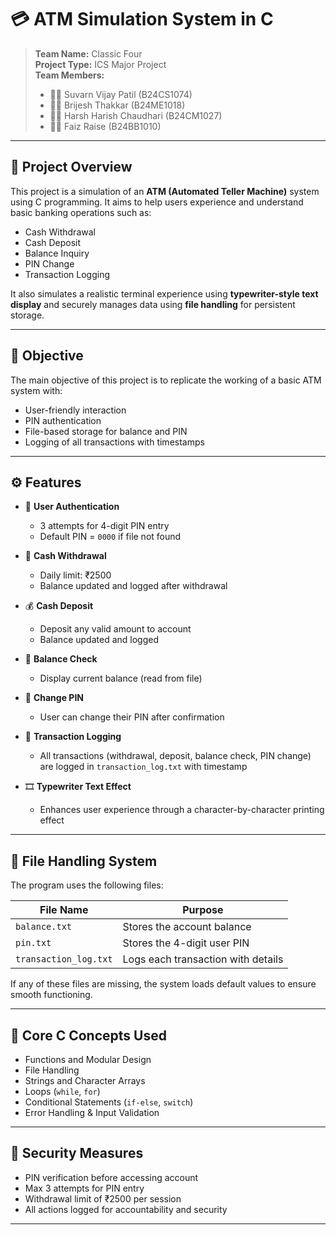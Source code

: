 # 💳 ATM Simulation System in C

> **Team Name:** Classic Four  
> **Project Type:** ICS Major Project  
> **Team Members:**
> - 🧑‍💻 Suvarn Vijay Patil (B24CS1074)  
> - 🧑‍💻 Brijesh Thakkar (B24ME1018)  
> - 🧑‍💻 Harsh Harish Chaudhari (B24CM1027)  
> - 🧑‍💻 Faiz Raise (B24BB1010)

---

## 📘 Project Overview

This project is a simulation of an **ATM (Automated Teller Machine)** system using C programming. It aims to help users experience and understand basic banking operations such as:

- Cash Withdrawal  
- Cash Deposit  
- Balance Inquiry  
- PIN Change  
- Transaction Logging  

It also simulates a realistic terminal experience using **typewriter-style text display** and securely manages data using **file handling** for persistent storage.

---

## 🎯 Objective

The main objective of this project is to replicate the working of a basic ATM system with:
- User-friendly interaction
- PIN authentication
- File-based storage for balance and PIN
- Logging of all transactions with timestamps

---

## ⚙️ Features

- 🔐 **User Authentication**  
  - 3 attempts for 4-digit PIN entry  
  - Default PIN = `0000` if file not found

- 💸 **Cash Withdrawal**  
  - Daily limit: ₹2500  
  - Balance updated and logged after withdrawal

- 💰 **Cash Deposit**  
  - Deposit any valid amount to account  
  - Balance updated and logged

- 🧾 **Balance Check**  
  - Display current balance (read from file)  

- 🔄 **Change PIN**  
  - User can change their PIN after confirmation

- 📝 **Transaction Logging**  
  - All transactions (withdrawal, deposit, balance check, PIN change) are logged in `transaction_log.txt` with timestamp

- 🎞️ **Typewriter Text Effect**  
  - Enhances user experience through a character-by-character printing effect

---

## 📁 File Handling System

The program uses the following files:

| File Name              | Purpose                                   |
|------------------------|-------------------------------------------|
| `balance.txt`          | Stores the account balance                |
| `pin.txt`              | Stores the 4-digit user PIN               |
| `transaction_log.txt`  | Logs each transaction with details        |

If any of these files are missing, the system loads default values to ensure smooth functioning.

---

## 🧠 Core C Concepts Used

- Functions and Modular Design  
- File Handling  
- Strings and Character Arrays  
- Loops (`while`, `for`)  
- Conditional Statements (`if-else`, `switch`)  
- Error Handling & Input Validation

---

## 🔐 Security Measures

- PIN verification before accessing account  
- Max 3 attempts for PIN entry  
- Withdrawal limit of ₹2500 per session  
- All actions logged for accountability and security

---
